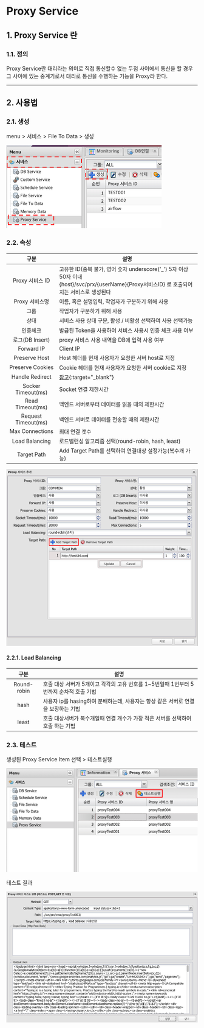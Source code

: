 # Proxy Service
## 1. Proxy Service 란
### 1.1. 정의
Proxy Service란 대리라는 의미로 직접 통신할수 없는 두점 사이에서 통신을 할 경우 그 사이에 있는 중계기로서 대리로 통신을 수행하는 기능을 Proxy라 한다.

---
## 2. 사용법
### 2.1. 생성
menu > 서비스 > File To Data > 생성

![Service Create](./images/02-service-proxy-01.png)

### 2.2. 속성

| 구분 | 설명 |
|:---:|---|
| Proxy 서비스 ID | 고유한 ID(중복 불가, 영어 숫자 underscore('_') 5자 이상 50자 이내<br />{host}/svc/prx/{userName}{Proxy서비스ID} 로 호출되어지는 서비스로 생성된다 |
| Proxy 서비스명 | 이름, 혹은 설명입력, 작업자가 구분하기 위해 사용 |
| 그룹 | 작업자가 구분하기 위해 사용 |
| 상태 | 서비스 사용 상태 구분, 활성 / 비활성 선택하여 사용 선택가능 |
| 인증체크 | 발급된 Token을 사용하여 서비스 사용시 인증 체크 사용 여부 |
| 로그(DB Insert) | proxy 서비스 사용 내역을 DB에 입력 사용 여부 |
| Forward IP | Client IP |
| Preserve Host | Host 헤더를 현재 사용자가 요청한 서버 host로 지정 |
| Preserve Cookies | Cookie 헤더를 현재 사용자가 요청한 서버 cookie로 지정 |
| Handle Redirect | [참고](https://hc.apache.org/httpcomponents-client-ga/httpclient/apidocs/org/apache/http/client/config/RequestConfig.Builder.html#setRedirectsEnabled(boolean)){:target="_blank"} |
| Socker Timeout(ms) | Socket 연결 제한시간 |
| Read Timeout(ms) | 백엔드 서버로부터 데이터를 읽을 때의 제한시간 |
| Request Timeout(ms) | 백엔드 서버로 데이터를 전송할 때의 제한시간 |
| Max Connections | 최대 연결 갯수 |
| Load Balancing | 로드밸런싱 알고리즘 선택(round-robin, hash, least) |
| Target Path | Add Target Path를 선택하여 연결대상 설정가능(복수개 가능) |

![Attribute](./images/02-service-proxy-02.png)

#### 2.2.1. Load Balancing

| 구분 | 설명 |
|:---:|---|
| Round-robin | 호출 대상 서버가 5개이고 각각의 고유 번호를 1~5번일때 1번부터 5번까지 순차적 호출 기법 |
| hash | 사용자 ip를 hasing하여 분배하는데, 사용자는 항상 같은 서버로 연결을 보장하는 기법 |
| least | 호출 대상서버가 복수개일때 연결 개수가 가장 적은 서버를 선택하여 호출 하는 기법 |

### 2.3. 테스트

생성된 Proxy Service Item 선택 > 테스트실행

![test](./images/02-service-proxy-03.png)

테스트 결과

![test result](./images/02-service-proxy-04.png)
